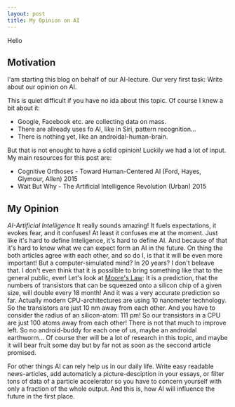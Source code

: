 ```yaml
---
layout: post
title: My Opinion on AI
---
```


Hello

Motivation
---------

I'am starting this blog on behalf of our AI-lecture.
Our very first task: Write about our opinion on AI.

This is quiet difficult if you have no ida about this topic.
Of course I knew a bit about it:
  * Google, Facebook etc. are collecting data on mass.
  * There are allready uses fo AI, like in Siri, pattern recognition...
  * There is nothing yet, like an androidal-human-brain.

But that is not enought to have a solid opinion!
Luckily we had a lot of input.
My main resources for this post are:
  * Cognitive Orthoses - Toward Human-Centered AI (Ford, Hayes, Glymour, Allen) 2015
  * Wait But Why - The Artificial Intelligence Revolution (Urban) 2015


My Opinion
----------------

_AI-Artificial Intelligence_ It really sounds amazing! It fuels expectations, it evokes fear, and it confuses!
At least it confuses me at the moment. Just like it's hard to define Inteligence, it's hard to define AI. And because of that it's hard to know what we can expect form an AI in the future. On thing the both articles agree with each other, and so do I, is that it will be even more important! But a computer-simulated mind? In 20 years? I don't beleave that. I don't even think that it is possilble to bring something like that to the general public, ever! Let's look at [Moore's Law](http://www.businessdictionary.com/definition/Moore-s-law.html):
It is a prediction, that the numbers of transistors that can be squeezed onto a silicon chip of a given size, will double every 18 month! And it was a very accurate prediction so far. Actually modern CPU-architectures are using 10 nanometer technology. So the transistors are just 10 nm away from each other. And you have to consider the radius of an silicon-atom: 111 pm! So our transistors in a CPU are just 100 atoms away from each other! There is not that much to improve left.
So no android-buddy for each one of us, maybe an androidal earthworm...
Of course ther will be a lot of research in this topic, and maybe it will bear fruit some day but by far not as soon as the seccond article promised.


For other things AI can rely help us in our daily life. Write easy readable news-articles, add automaticly a picture-desciption in your essays, or filter tons of data of a particle accelerator so you have to concern yourself with only a fraction of the whole output. And this is, how AI will influence the future in the first place.

